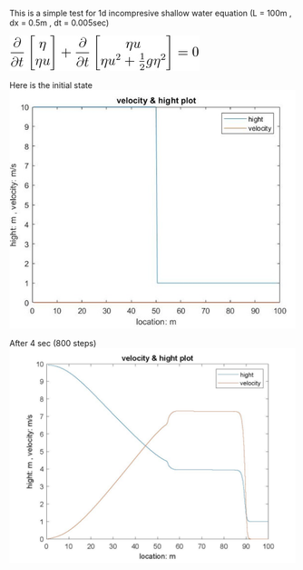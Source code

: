 This is a simple test for 1d incompresive shallow water equation (L = 100m , dx = 0.5m , dt = 0.005sec)

![equation](https://github.com/lpyrubber/skill_demonstration/blob/master/shallow_water/picture/sw_1d_eqn.jpg?raw=true)

Here is the initial state
![initial state](https://github.com/lpyrubber/skill_demonstration/blob/master/shallow_water/picture/h_v_1d_init.jpg?raw=true)

After 4 sec (800 steps)
![result](https://github.com/lpyrubber/skill_demonstration/blob/master/shallow_water/picture/h_v_1d_4sec.jpg?raw=true)
